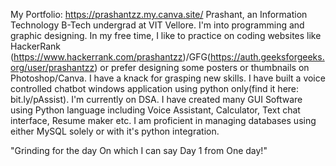 My Portfolio: https://prashantzz.my.canva.site/
Prashant, an Information Technology B-Tech undergrad at VIT Vellore.
I'm into programming and graphic designing. In my free time, I like to practice on coding websites like  HackerRank (https://www.hackerrank.com/prashantzz)/GFG(https://auth.geeksforgeeks.org/user/prashantzz) or prefer designing some posters or thumbnails on Photoshop/Canva. I have a knack for grasping new skills. 
I have built a voice controlled chatbot windows application using python only(find it here: bit.ly/pAssist). 
I'm currently on DSA.
I have created many GUI Software using Python language including Voice Assistant, Calculator, Text chat interface, Resume maker etc. I am proficient in managing databases using either MySQL solely or with it's python integration.

"Grinding for the day
  On which I can say
  Day 1 from One day!"
<!---
Prashant2003/Prashant2003 is a ✨ special ✨ repository because its `README.md` (this file) appears on your GitHub profile.
You can click the Preview link to take a look at your changes.
--->
